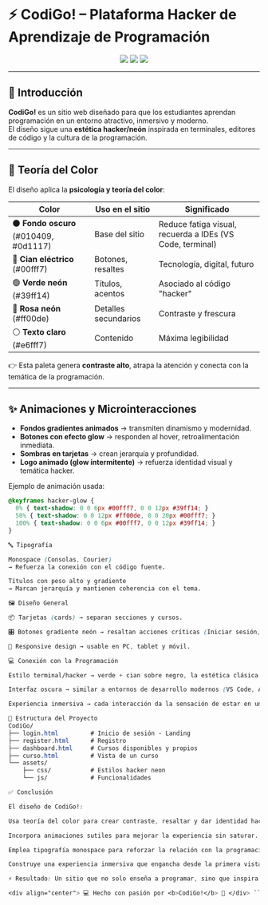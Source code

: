 # ⚡ CodiGo! – Plataforma Hacker de Aprendizaje de Programación

<div align="center">
  <img src="https://img.shields.io/badge/HTML-5-orange?logo=html5&logoColor=white" />
  <img src="https://img.shields.io/badge/CSS-3-blue?logo=css3&logoColor=white" />
  <img src="https://img.shields.io/badge/Theme-Hacker%20Neon-green?logo=terminal&logoColor=white" />
</div>

---

## 🚀 Introducción
**CodiGo!** es un sitio web diseñado para que los estudiantes aprendan programación en un entorno atractivo, inmersivo y moderno.  
El diseño sigue una **estética hacker/neón** inspirada en terminales, editores de código y la cultura de la programación.

---

## 🎨 Teoría del Color
El diseño aplica la **psicología y teoría del color**:

| Color | Uso en el sitio | Significado |
|-------|----------------|-------------|
| ⚫ **Fondo oscuro** (#010409, #0d1117) | Base del sitio | Reduce fatiga visual, recuerda a IDEs (VS Code, terminal) |
| 🌊 **Cian eléctrico** (#00fff7) | Botones, resaltes | Tecnología, digital, futuro |
| 🟢 **Verde neón** (#39ff14) | Títulos, acentos | Asociado al código "hacker" |
| 💖 **Rosa neón** (#ff00de) | Detalles secundarios | Contraste y frescura |
| ⚪ **Texto claro** (#e6fff7) | Contenido | Máxima legibilidad |

👉 Esta paleta genera **contraste alto**, atrapa la atención y conecta con la temática de la programación.

---

## ✨ Animaciones y Microinteracciones
- **Fondos gradientes animados** → transmiten dinamismo y modernidad.  
- **Botones con efecto glow** → responden al hover, retroalimentación inmediata.  
- **Sombras en tarjetas** → crean jerarquía y profundidad.  
- **Logo animado (glow intermitente)** → refuerza identidad visual y temática hacker.  

Ejemplo de animación usada:

```css
@keyframes hacker-glow {
  0% { text-shadow: 0 0 6px #00fff7, 0 0 12px #39ff14; }
  50% { text-shadow: 0 0 12px #ff00de, 0 0 20px #00fff7; }
  100% { text-shadow: 0 0 6px #00fff7, 0 0 12px #39ff14; }
}

🔤 Tipografía

Monospace (Consolas, Courier)
→ Refuerza la conexión con el código fuente.

Títulos con peso alto y gradiente
→ Marcan jerarquía y mantienen coherencia con el tema.

🖼️ Diseño General

📦 Tarjetas (cards) → separan secciones y cursos.

🎛️ Botones gradiente neón → resaltan acciones críticas (Iniciar sesión, Ejecutar código).

📱 Responsive design → usable en PC, tablet y móvil.

💻 Conexión con la Programación

Estilo terminal/hacker → verde + cian sobre negro, la estética clásica del código.

Interfaz oscura → similar a entornos de desarrollo modernos (VS Code, Atom).

Experiencia inmersiva → cada interacción da la sensación de estar en un “entorno hacker” de programación.

📂 Estructura del Proyecto
CodiGo/
├── login.html         # Inicio de sesión - Landing
├── register.html      # Registro
├── dashboard.html     # Cursos disponibles y propios
├── curso.html         # Vista de un curso
└── assets/
    ├── css/           # Estilos hacker neon
    └── js/            # Funcionalidades

✅ Conclusión

El diseño de CodiGo!:

Usa teoría del color para crear contraste, resaltar y dar identidad hacker.

Incorpora animaciones sutiles para mejorar la experiencia sin saturar.

Emplea tipografía monospace para reforzar la relación con la programación.

Construye una experiencia inmersiva que engancha desde la primera vista.

⚡ Resultado: Un sitio que no solo enseña a programar, sino que inspira a programar.

<div align="center"> 💻 Hecho con pasión por <b>CodiGo!</b> 🚀 </div> ```